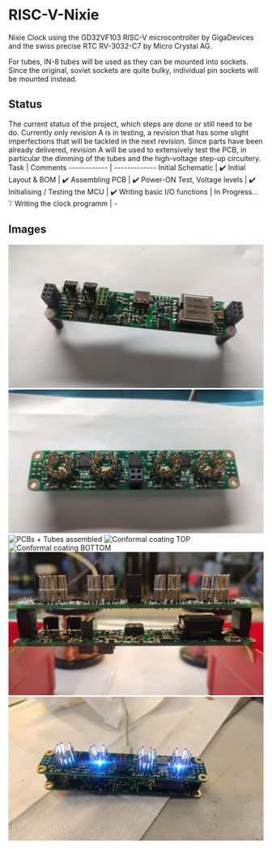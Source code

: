# RISC-V-Nixie
Nixie Clock using the GD32VF103 RISC-V microcontroller by GigaDevices and the swiss precise RTC RV-3032-C7 by Micro Crystal AG.

For tubes, IN-8 tubes will be used as they can be mounted into sockets. Since the original, soviet sockets are quite bulky, individual pin sockets will be mounted instead.

## Status
The current status of the project, which steps are done or still need to be do. Currently only revision A is in testing, a revision that has some slight imperfections that will be tackled in the next revision. Since parts have been already delivered, revision A will be used to extensively test the PCB, in particular the dimming of the tubes and the high-voltage step-up circuitery.
Task | Comments
------------ | -------------
Initial Schematic | :heavy_check_mark:
Initial Layout & BOM | :heavy_check_mark:
Assembling PCB | :heavy_check_mark:
Power-ON Test, Voltage levels | :heavy_check_mark:
Initialising / Testing the MCU | :heavy_check_mark:
Writing basic I/O functions | In Progress... :grey_question:
Writing the clock programm | -

## Images
![Lower assembled PCB](https://github.com/gfcwfzkm/RISC-V-Nixie/blob/main/images/IMG_20210522_102124.jpg)
![Upper assembled PCB](https://github.com/gfcwfzkm/RISC-V-Nixie/blob/main/images/IMG_20210522_102314.jpg)
![PCBs + Tubes assembled](https://github.com/gfcwfzkm/RISC-V-Nixie/blob/main/images/IMG_20210522_104633.jpg)
![Conformal coating TOP](https://github.com/gfcwfzkm/RISC-V-Nixie/blob/main/images/IMG_20210526_070233.jpg)
![Conformal coating BOTTOM](https://github.com/gfcwfzkm/RISC-V-Nixie/blob/main/images/IMG_20210526_070308.jpg)
![Spacing between high-voltage pins of the upper PCB and the lower PCB's buttons / transformer](https://github.com/gfcwfzkm/RISC-V-Nixie/blob/main/images/IMG_20210526_070404.jpg)
![Initial Power test, no magic smoke & all voltages within specs!](https://github.com/gfcwfzkm/RISC-V-Nixie/blob/main/images/IMG_20210526_075324.jpg)
